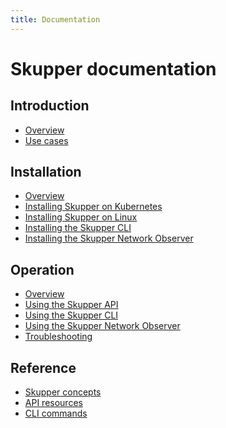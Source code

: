 ```yaml
---
title: Documentation
---
```


# Skupper documentation

## Introduction

* [Overview](introduction/)
* [Use cases](introduction/use-cases.html)
<!-- * [Security](introduction/security.html) -->
<!-- * [Observability](introduction/observability.html) -->
<!-- * [Architecture](introduction/architecture.html) -->

<!-- * [Routing](introduction/routing.html) -->
<!-- * [Performance](introduction/performance.html) -->
<!-- * [History](introduction/history.html) -->

## Installation

* [Overview](installation/)
* [Installing Skupper on Kubernetes](installation/kubernetes.html)
* [Installing Skupper on Linux](installation/linux.html)
* [Installing the Skupper CLI](installation/cli.html)
* [Installing the Skupper Network Observer](installation/network-observer.html)

## Operation

* [Overview](operation/)
* [Using the Skupper API](operation/api/)
* [Using the Skupper CLI](operation/cli/)
* [Using the Skupper Network Observer](operation/network-observer/)
* [Troubleshooting](operation/troubleshooting.html)

## Reference

* [Skupper concepts]({{skupper_site_url}}/concepts/)
* [API resources]({{skupper_site_url}}/resources/)
* [CLI commands]({{skupper_site_url}}/commands/)
